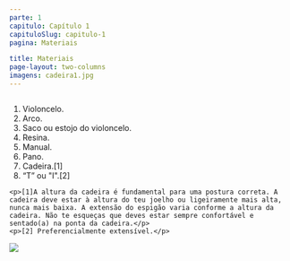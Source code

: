 ```yaml
---
parte: 1
capitulo: Capítulo 1
capituloSlug: capitulo-1
pagina: Materiais

title: Materiais
page-layout: two-columns
imagens: cadeira1.jpg
---
```


<div class="column">
	<ol>
		<li> Violoncelo.</li>
		<li> Arco.</li>
		<li> Saco ou estojo do violoncelo.</li>
		<li>  Resina.</li>
		<li>  Manual.</li>
		<li>  Pano.</li>
		<li>  Cadeira.[1]</li>
		<li> “T” ou "I".[2]</li>
	</ol>

	<p>[1]A altura da cadeira é fundamental para uma postura correta. A cadeira deve estar à altura do teu joelho ou ligeiramente mais alta, nunca mais baixa. A extensão do espigão varia conforme a altura da cadeira. Não te esqueças que deves estar sempre confortável e sentado(a) na ponta da cadeira.</p>
	<p>[2] Preferencialmente extensível.</p>
</div>

<div class="column">
	<img src="{{site.baseurl}}/assets/graphics/content/cadeira1.jpg"/>
</div>




